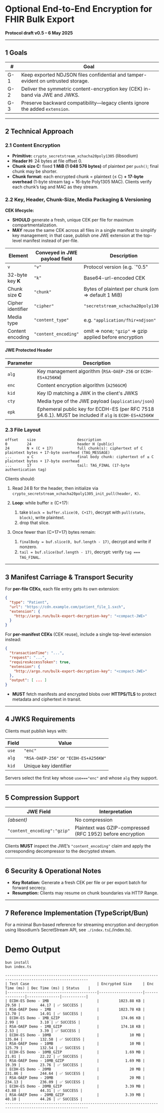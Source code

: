 # Optional End-to-End Encryption for FHIR Bulk Export

**Protocol draft v0.5 – 6 May 2025**

---

## 1 Goals

| #   | Goal                                                                             |
| --- | -------------------------------------------------------------------------------- |
| G-1 | Keep exported NDJSON files confidential and tamper-evident on untrusted storage. |
| G-2 | Deliver the symmetric content-encryption key (CEK) in-band via JWE and JWKS.     |
| G-3 | Preserve backward compatibility—legacy clients ignore the added `extension`.     |

---

## 2 Technical Approach

### 2.1 Content Encryption

* **Primitive:** `crypto_secretstream_xchacha20poly1305` (libsodium)
* **Header H:** 24 bytes at file offset 0.
* **Chunk size C:** fixed **1 MiB (1 048 576 bytes)** of plaintext per `push()`; final chunk may be shorter.
* **Chunk format:** each encrypted chunk = plaintext (≤ C) **+ 17-byte overhead** (1-byte stream tag + 16-byte Poly1305 MAC). Clients verify each chunk’s tag and MAC as they stream.

### 2.2 Key, Header, Chunk-Size, Media Packaging & Versioning

**CEK lifecycle:**

* **SHOULD** generate a fresh, unique CEK per file for maximum compartmentalization.
* **MAY** reuse the same CEK across all files in a single manifest to simplify key management; in that case, publish one JWE extension at the top-level manifest instead of per-file.

| Element           | Conveyed in JWE payload field | Description                                            |
| ----------------- | ----------------------------- | ------------------------------------------------------ |
| `v`               | `"v"`                         | Protocol version (e.g. `"0.5"                         |
| 32-byte key **K** | `"k"`                         | Base64-url-encoded CEK                                 |
| Chunk size **C**  | `"chunk"`                     | Bytes of plaintext per chunk (omit ⇒ default 1 MiB)    |
| Cipher identifier | `"cipher"`                    | `"secretstream_xchacha20poly1305"`                     |
| Media type        | `"content_type"`              | e.g. `"application/fhir+ndjson"`                       |
| Content encoding  | `"content_encoding"`          | omit ⇒ none; `"gzip"` ⇒ gzip applied before encryption |

#### JWE Protected Header

| Parameter | Description                                                                                           |
| --------- | ----------------------------------------------------------------------------------------------------- |
| `alg`     | Key management algorithm (`RSA-OAEP-256` or `ECDH-ES+A256KW`)                                         |
| `enc`     | Content encryption algorithm (`A256GCM`)                                                              |
| `kid`     | Key ID matching a JWK in the client's JWKS                                                            |
| `cty`     | Media type of the JWE payload (`application/json`)                                                    |
| `epk`     | Ephemeral public key for ECDH-ES (per RFC 7518 §4.6.1). MUST be included if `alg` is `ECDH-ES+A256KW` |

### 2.3 File Layout

```text
offset    size                   description
0         24                     header H (public)
24        N × (C + 17)           full chunk(s): ciphertext of C plaintext bytes + 17-byte overhead (TAG_MESSAGE)
...       ≤ C                    final body chunk: ciphertext of ≤ C plaintext bytes + 17-byte overhead
...       17                     tail: TAG_FINAL (17-byte authentication tag)
```

Clients should:

1. Read 24 B for the header, then initialize via `crypto_secretstream_xchacha20poly1305_init_pull(header, K)`.
2. **Loop**: while buffer ≥ (C+17):

   1. take `block = buffer.slice(0, C+17)`, decrypt with `pull(state, block)`, write plaintext.
   2. drop that slice.
3. Once fewer than (C+17+17) bytes remain:

   1. `finalBody = buf.slice(0, buf.length - 17)`, decrypt and write if nonzero.
   2. `tail = buf.slice(buf.length - 17)`, decrypt: verify `tag === TAG_FINAL`.

---

## 3 Manifest Carriage & Transport Security

For **per-file CEKs**, each file entry gets its own extension:

```json
{
  "type": "Patient",
  "url": "https://cdn.example.com/patient_file_1.sxch",
  "extension": {
    "http://argo.run/bulk-export-decryption-key": "<compact-JWE>"
  }
}
```

For **per-manifest CEKs** (CEK reuse), include a single top-level extension instead:

```json
{
  "transactionTime": "...",
  "request": "...",
  "requiresAccessToken": true,
  "extension": {
    "http://argo.run/bulk-export-decryption-key": "<compact-JWE>"
  },
  "output": [ ... ]
}
```

* **MUST** fetch manifests and encrypted blobs over **HTTPS/TLS** to protect metadata and ciphertext in transit.

---

## 4 JWKS Requirements

Clients must publish keys with:

| Field | Value                                  |
| ----- | -------------------------------------- |
| `use` | `"enc"`                                |
| `alg` | `"RSA-OAEP-256"` or `"ECDH-ES+A256KW"` |
| `kid` | Unique key identifier                  |

Servers select the first key whose `use==="enc"` and whose `alg` they support.

---

## 5 Compression Support

| JWE Field                   | Interpretation                                             |
| --------------------------- | ---------------------------------------------------------- |
| *(absent)*                  | No compression                                             |
| `"content_encoding":"gzip"` | Plaintext was GZIP-compressed (RFC 1952) before encryption |

Clients **MUST** inspect the JWE’s `"content_encoding"` claim and apply the corresponding decompressor to the decrypted stream.

---

## 6 Security & Operational Notes

* **Key Rotation:** Generate a fresh CEK per file or per export batch for forward secrecy.
* **Resumption:** Clients may resume on chunk boundaries via HTTP Range.

---
## 7 Reference Implementation (TypeScript/Bun)

For a minimal Bun‑based reference for streaming encryption and decryption using libsodium’s SecretStream API, see `./index.ts`(./index.ts).


# Demo Output

```
bun install
bun index.ts

------------------------------------------------------------------------------------------------------------
| Test Case                               | Encrypted Size     | Enc Time (ms) | Dec Time (ms) | Status    |
|-----------------------------------------|--------------------|---------------|---------------|-----------|
| ECDH-ES Demo - 1MB                      |         1023.88 KB |         29.50 |         44.17 | ✅ SUCCESS |
| RSA-OAEP Demo - 1MB                     |         1023.78 KB |         13.70 |         14.01 | ✅ SUCCESS |
| ECDH-ES Demo - 1MB_GZIP                 |          174.06 KB |          2.99 |          3.10 | ✅ SUCCESS |
| RSA-OAEP Demo - 1MB_GZIP                |          174.18 KB |          2.53 |          3.39 | ✅ SUCCESS |
| ECDH-ES Demo - 10MB                     |              10 MB |        135.84 |        132.58 | ✅ SUCCESS |
| RSA-OAEP Demo - 10MB                    |              10 MB |        125.79 |        132.54 | ✅ SUCCESS |
| ECDH-ES Demo - 10MB_GZIP                |            1.69 MB |         21.81 |         22.22 | ✅ SUCCESS |
| RSA-OAEP Demo - 10MB_GZIP               |            1.69 MB |         19.39 |         23.76 | ✅ SUCCESS |
| ECDH-ES Demo - 20MB                     |              20 MB |        231.86 |        244.64 | ✅ SUCCESS |
| RSA-OAEP Demo - 20MB                    |              20 MB |        234.13 |        236.09 | ✅ SUCCESS |
| ECDH-ES Demo - 20MB_GZIP                |            3.39 MB |         43.88 |         44.31 | ✅ SUCCESS |
| RSA-OAEP Demo - 20MB_GZIP               |            3.39 MB |         40.10 |         44.26 | ✅ SUCCESS |
------------------------------------------------------------------------------------------------------------
```
